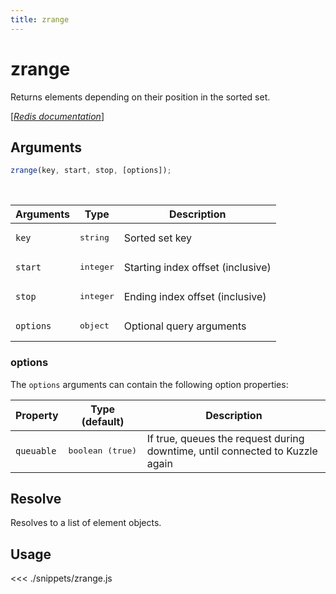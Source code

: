 ```yaml
---
title: zrange
---
```


# zrange

Returns elements depending on their position in the sorted set.

[[_Redis documentation_]](https://redis.io/commands/zrange)

## Arguments

```js
zrange(key, start, stop, [options]);
```

<br/>

| Arguments | Type               | Description                       |
| --------- | ------------------ | --------------------------------- |
| `key`     | <pre>string</pre>  | Sorted set key                    |
| `start`   | <pre>integer</pre> | Starting index offset (inclusive) |
| `stop`    | <pre>integer</pre> | Ending index offset (inclusive)   |
| `options` | <pre>object</pre>  | Optional query arguments          |

### options

The `options` arguments can contain the following option properties:

| Property   | Type (default)            | Description                                                                  |
| ---------- | ------------------------- | ---------------------------------------------------------------------------- |
| `queuable` | <pre>boolean (true)</pre> | If true, queues the request during downtime, until connected to Kuzzle again |

## Resolve

Resolves to a list of element objects.

## Usage

<<< ./snippets/zrange.js

